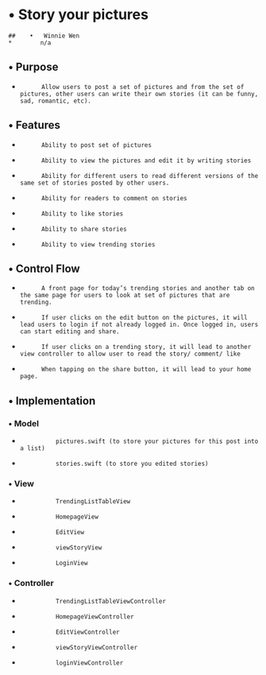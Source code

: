 #    •   Story your pictures 
    ##    •   Winnie Wen
    *        n/a

##    •	Purpose
*       	Allow users to post a set of pictures and from the set of pictures, other users can write their own stories (it can be funny, sad, romantic, etc).

##    •	Features
*  	    	Ability to post set of pictures
*  	    	Ability to view the pictures and edit it by writing stories
*  	    	Ability for different users to read different versions of the same set of stories posted by other users.
*  	    	Ability for readers to comment on stories
*  	    	Ability to like stories
*  	    	Ability to share stories
*  	    	Ability to view trending stories

##    •	Control Flow
* 	    	A front page for today’s trending stories and another tab on the same page for users to look at set of pictures that are trending.
* 	    	If user clicks on the edit button on the pictures, it will lead users to login if not already logged in. Once logged in, users can start editing and share.
* 	    	If user clicks on a trending story, it will lead to another view controller to allow user to read the story/ comment/ like
* 	    	When tapping on the share button, it will lead to your home page.

##    •	Implementation
###	    •	Model
* 		    	pictures.swift (to store your pictures for this post into a list)
* 		    	stories.swift (to store you edited stories)

###	    •	View
* 		    	TrendingListTableView
* 		    	HomepageView
* 		    	EditView
* 		    	viewStoryView
* 		    	LoginView

###		•	Controller
* 		    	TrendingListTableViewController
* 		    	HomepageViewController
* 		    	EditViewController
* 		    	viewStoryViewController
* 		    	loginViewController